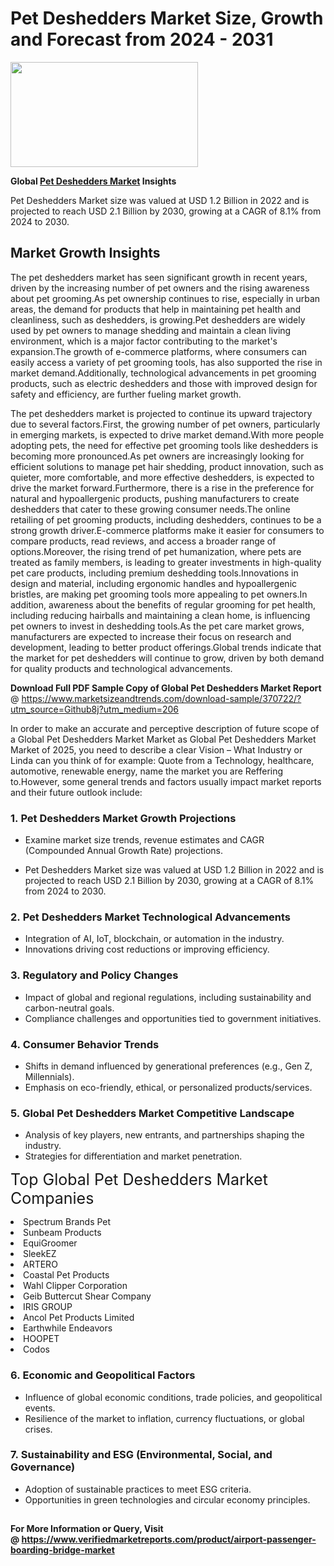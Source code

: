 <H1>Pet Deshedders Market Size, Growth and Forecast from 2024 - 2031</H1><img class="aligncenter size-medium wp-image-584254" src="https://thirdeyenews.in/wp-content/uploads/2024/09/Global-Market-Research-300x168.jpeg" alt="" width="300" height="168" /><p><strong>Global&nbsp;<a href="https://www.marketsizeandtrends.com/download-sample/370722/?utm_source=Github8j?utm_medium=206">Pet Deshedders Market</a> Insights</strong></p><p>Pet Deshedders Market size was valued at USD 1.2 Billion in 2022 and is projected to reach USD 2.1 Billion by 2030, growing at a CAGR of 8.1% from 2024 to 2030.</p><p><h2>Market Growth Insights</h2> <p>The pet deshedders market has seen significant growth in recent years, driven by the increasing number of pet owners and the rising awareness about pet grooming.As pet ownership continues to rise, especially in urban areas, the demand for products that help in maintaining pet health and cleanliness, such as deshedders, is growing.Pet deshedders are widely used by pet owners to manage shedding and maintain a clean living environment, which is a major factor contributing to the market's expansion.The growth of e-commerce platforms, where consumers can easily access a variety of pet grooming tools, has also supported the rise in market demand.Additionally, technological advancements in pet grooming products, such as electric deshedders and those with improved design for safety and efficiency, are further fueling market growth.</p> <p>The pet deshedders market is projected to continue its upward trajectory due to several factors.First, the growing number of pet owners, particularly in emerging markets, is expected to drive market demand.With more people adopting pets, the need for effective pet grooming tools like deshedders is becoming more pronounced.As pet owners are increasingly looking for efficient solutions to manage pet hair shedding, product innovation, such as quieter, more comfortable, and more effective deshedders, is expected to drive the market forward.Furthermore, there is a rise in the preference for natural and hypoallergenic products, pushing manufacturers to create deshedders that cater to these growing consumer needs.The online retailing of pet grooming products, including deshedders, continues to be a strong growth driver.E-commerce platforms make it easier for consumers to compare products, read reviews, and access a broader range of options.Moreover, the rising trend of pet humanization, where pets are treated as family members, is leading to greater investments in high-quality pet care products, including premium deshedding tools.Innovations in design and material, including ergonomic handles and hypoallergenic bristles, are making pet grooming tools more appealing to pet owners.In addition, awareness about the benefits of regular grooming for pet health, including reducing hairballs and maintaining a clean home, is influencing pet owners to invest in deshedding tools.As the pet care market grows, manufacturers are expected to increase their focus on research and development, leading to better product offerings.Global trends indicate that the market for pet deshedders will continue to grow, driven by both demand for quality products and technological advancements.<p><span class=""><strong>Download Full PDF Sample Copy of Global Pet Deshedders Market Report</strong> @ <a href="https://www.marketsizeandtrends.com/download-sample/370722/?utm_source=Github8j?utm_medium=206" target="_blank">https://www.marketsizeandtrends.com/download-sample/370722/?utm_source=Github8j?utm_medium=206</a></span></p><p>In order to make an accurate and perceptive description of future scope of a Global&nbsp;Pet Deshedders Market Market as Global&nbsp;Pet Deshedders Market Market of 2025, you need to describe a clear Vision &ndash; What Industry or Linda can you think of for example: Quote from a Technology, healthcare, automotive, renewable energy, name the market you are Reffering to.However, some general trends and factors usually impact market reports and their future outlook include:</p><h3>1.&nbsp;<strong>Pet Deshedders Market Growth Projections</strong></h3><ul><li>Examine market size trends, revenue estimates and CAGR (Compounded Annual Growth Rate) projections.</li><li><p>Pet Deshedders Market size was valued at USD 1.2 Billion in 2022 and is projected to reach USD 2.1 Billion by 2030, growing at a CAGR of 8.1% from 2024 to 2030.</p></li></ul><h3>2.&nbsp;<strong>Pet Deshedders Market Technological Advancements</strong></h3><ul><li>Integration of AI, IoT, blockchain, or automation in the industry.</li><li>Innovations driving cost reductions or improving efficiency.</li></ul><h3>3.&nbsp;<strong>Regulatory and Policy Changes</strong></h3><ul><li>Impact of global and regional regulations, including sustainability and carbon-neutral goals.</li><li>Compliance challenges and opportunities tied to government initiatives.</li></ul><h3>4.&nbsp;<strong>Consumer Behavior Trends</strong></h3><ul><li>Shifts in demand influenced by generational preferences (e.g., Gen Z, Millennials).</li><li>Emphasis on eco-friendly, ethical, or personalized products/services.</li></ul><h3>5.&nbsp;<strong>Global Pet Deshedders Market Competitive Landscape</strong></h3><ul><li>Analysis of key players, new entrants, and partnerships shaping the industry.</li><li>Strategies for differentiation and market penetration.</li></ul><p data-pm-slice="1 1 []"><span style="color: inherit; font-family: inherit; font-size: 25px;">Top Global Pet Deshedders Market Companies</span></p><div class="" data-test-id=""><p><li>Spectrum Brands Pet</li><li> Sunbeam Products</li><li> EquiGroomer</li><li> SleekEZ</li><li> ARTERO</li><li> Coastal Pet Products</li><li> Wahl Clipper Corporation</li><li> Geib Buttercut Shear Company</li><li> IRIS GROUP</li><li> Ancol Pet Products Limited</li><li> Earthwhile Endeavors</li><li> HOOPET</li><li> Codos</li></p></div><h3>6.&nbsp;<strong>Economic and Geopolitical Factors</strong></h3><ul><li>Influence of global economic conditions, trade policies, and geopolitical events.</li><li>Resilience of the market to inflation, currency fluctuations, or global crises.</li></ul><h3>7.&nbsp;<strong>Sustainability and ESG (Environmental, Social, and Governance)</strong></h3><ul><li>Adoption of sustainable practices to meet ESG criteria.</li><li>Opportunities in green technologies and circular economy principles.</li></ul><h2><strong style="font-size: 14px;">For More Information or Query, Visit @&nbsp;</strong><a style="background-color: #ffffff; font-size: 14px;" href="https://www.marketsizeandtrends.com/report/pet-deshedders-market/" target="_blank">https://www.verifiedmarketreports.com/product/airport-passenger-boarding-bridge-market</a></h2>